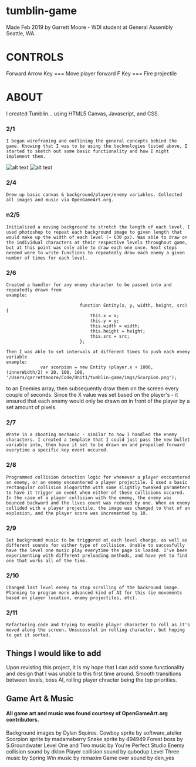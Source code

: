 # tumblin-game

Made Feb 2019 by Garrett Moore - WDI student at General Assembly Seattle, WA.

# CONTROLS

Forward Arrow Key === Move player forward
F Key === Fire projectile

# ABOUT

I created Tumblin... using HTML5 Canvas, Javascript, and CSS. 

### 2/1 
    I began wireframing and outlining the general concepts behind the game. Knowing that I was to be using the technologies listed above, I started to sketch out some basic functionality and how I might implement them.

![alt text](/Users/garrettmoore/Code/Unit1/tumblin-game/imgs/IMG_5429.JPG "Beginning sketch 1")
![alt text](/Users/garrettmoore/Code/Unit1/tumblin-game/imgs/IMG_5430.JPG "Beginning sketch 2")

### 2/4 
    Drew up basic canvas & background/player/enemy variables. Collected all images and music via OpenGameArt.org.

### n2/5 
    Initialized a moving background to stretch the length of each level. I used photoshop to repeat each background image to given length that would make up the width of each level (~ 630 px). Was able to draw on the individual characters at their respective levels throughout game, but at this point was only able to draw each one once. Next steps needed were to write functions to repeatedly draw each enemy a given number of times for each level. 

### 2/6 
    Created a handler for any enemy character to be passed into and repeatedly drawn from
    example: 

                                function Entity(x, y, width, height, src) {
                                    this.x = x;
                                    this.y = y;
                                    this.width = width;
                                    this.height = height;
                                    this.src = src;
                                };

    Then I was able to set intervals at different times to push each enemy variable 
    example:
                 var scorpion = new Entity (player.x + 1000, (innerWidth/2) + 20, 100, 100, '/Users/garrettmoore/Code/Unit1/tumblin-game/imgs/Scorpion.png');

to an Enemies array, then subsequently draw them on the screen every couple of seconds. Since the X value was set based on the player's - it ensured that each enemy would only be drawn on in front of the player by a set amount of pixels.

### 2/7 
    Wrote in a shooting mechanic - similar to how I handled the enemy characters. I created a template that I could just pass the new bullet variable into, then have it set to be drawn on and propelled forward everytime a specific key event occured.

### 2/8 
    Programmed collision detection logic for whenever a player encountered an enemy, or an enemy encountered a player projectile. I used a basic rectangular collision alogorithm with some slightly tweaked parameters to have it trigger an event when either of these collisions occured. In the case of a player collision with the enemy, the enemy was bounced backward and the lives count was reduced by one. When an enemy collided with a player projectile, the image was changed to that of an explosion, and the player score was incremented by 10.

### 2/9 
    Set background music to be triggered at each level change, as well as different sounds for either type of collision. Unable to succesfully have the level one music play everytime the page is loaded. I've been experimenting with different preloading methods, and have yet to find one that works all of the time. 

### 2/10 
    Changed last level enemy to stop scrolling of the backround image. Planning to program more advanced kind of AI for this (ie movements based on player location, enemy projectiles, etc).

### 2/11 
    Refactoring code and trying to enable player character to roll as it's moved along the screen. Unsucessful in rolling character, but hoping to get it sorted.

## Things I would like to add

Upon revisting this project, it is my hope that I can add some functionality and design that I was unable to this first time around. Smooth transitions between levels, boss AI, rolling player chracter being the top priorities.  

## Game Art & Music

#### All game art and music was found courtesy of OpenGameArt.org contributors.

Background images by Dylan Squires.
Cowboy sprite by software_atelier
Scorpion sprite by madameberry
Snake sprite by 494949
Forest boss by S.Groundwater
Level One and Two music by You're Perfect Studio
Enemy collision sound by dklon
Player collision sound by qubodup
Level Three music by Spring
Win music by remaxim
Game over sound by den_yes